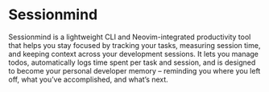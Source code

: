 # Sessionmind

Sessionmind is a lightweight CLI and Neovim-integrated productivity tool that helps you stay focused by tracking your tasks, measuring session time, and keeping context across your development sessions.
It lets you manage todos, automatically logs time spent per task and session, and is designed to become your personal developer memory – reminding you where you left off, what you’ve accomplished, and what’s next.
